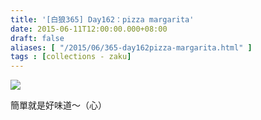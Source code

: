 ```yaml
---
title: '[白狼365] Day162：pizza margarita'
date: 2015-06-11T12:00:00.000+08:00
draft: false
aliases: [ "/2015/06/365-day162pizza-margarita.html" ]
tags : [collections - zaku]
---
```


![](/images/zaku162.jpg)

簡單就是好味道～（心）
